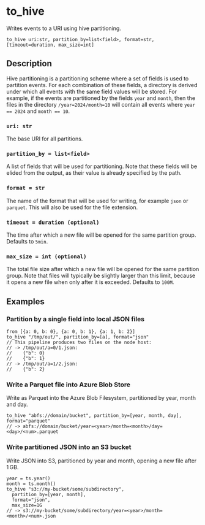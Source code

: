 # to_hive

Writes events to a URI using hive partitioning.

```tql
to_hive uri:str, partition_by=list<field>, format=str, [timeout=duration, max_size=int]
```

## Description

Hive partitioning is a partitioning scheme where a set of fields is used to
partition events. For each combination of these fields, a directory is derived
under which all events with the same field values will be stored. For example,
if the events are partitioned by the fields `year` and `month`, then the files
in the directory `/year=2024/month=10` will contain all events where
`year == 2024` and `month == 10`.

### `uri: str`

The base URI for all partitions.

### `partition_by = list<field>`

A list of fields that will be used for partitioning. Note that these fields will
be elided from the output, as their value is already specified by the path.

### `format = str`

The name of the format that will be used for writing, for example `json` or
`parquet`. This will also be used for the file extension.

### `timeout = duration (optional)`

The time after which a new file will be opened for the same partition group.
Defaults to `5min`.

### `max_size = int (optional)`

The total file size after which a new file will be opened for the same partition
group. Note that files will typically be slightly larger than this limit,
because it opens a new file when only after it is exceeded. Defaults to `100M`.

## Examples

### Partition by a single field into local JSON files

```tql
from [{a: 0, b: 0}, {a: 0, b: 1}, {a: 1, b: 2}]
to_hive "/tmp/out/", partition_by=[a], format="json"
// This pipeline produces two files on the node host:
// -> /tmp/out/a=0/1.json:
//    {"b": 0}
//    {"b": 1}
// -> /tmp/out/a=1/2.json:
//    {"b": 2}
```

### Write a Parquet file into Azure Blob Store

Write as Parquet into the Azure Blob Filesystem, partitioned by year, month and
day.

```tql
to_hive "abfs://domain/bucket", partition_by=[year, month, day], format="parquet"
// -> abfs://domain/bucket/year=<year>/month=<month>/day=<day>/<num>.parquet
```

### Write partitioned JSON into an S3 bucket

Write JSON into S3, partitioned by year and month, opening a new file after
1 GB.

```tql
year = ts.year()
month = ts.month()
to_hive "s3://my-bucket/some/subdirectory",
  partition_by=[year, month],
  format="json",
  max_size=1G
// -> s3://my-bucket/some/subdirectory/year=<year>/month=<month>/<num>.json
```
